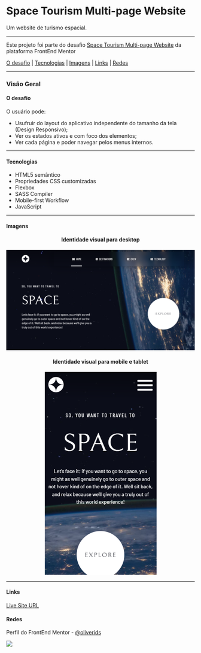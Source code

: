 <h1 text-align="center">Space Tourism Multi-page Website</h1>

<p text-align="center">Um website de turismo espacial.</p>

---

<p>Este projeto foi parte do desafio <a href="https://www.frontendmentor.io/challenges/space-tourism-multipage-website-gRWj1URZ3">Space Tourism Multi-page Website</a> da plataforma FrontEnd Mentor</p>

<p></p>

<p text-align="center">
 <a href="#desafio">O desafio</a> | 
 <a href="#tecnologias">Tecnologias</a> | 
 <a href="#imagens">Imagens</a> | 
 <a href="#links">Links</a> |
 <a href="#redes">Redes</a>
</p>

---

### Visão Geral

#### O desafio

O usuário pode:

- Usufruir do layout do aplicativo independente do tamanho da tela (Design Responsivo);
- Ver os estados ativos e com foco dos elementos;
- Ver cada página e poder navegar pelos menus internos.

---

#### Tecnologias

- HTML5 semântico
- Propriedades CSS customizadas
- Flexbox
- SASS Compiler
- Mobile-first Workflow
- JavaScript

---

#### Imagens

<p>
<div align="center">
<h4>Identidade visual para desktop</h4>
<img src="Screenshot_1.png"/>
</div>

<p>
<div align="center">
<h4>Identidade visual para mobile e tablet</h4>
<img src="Screenshot_2.png"/>
</div>

---
#### Links

<p><a href="https://oliverids.github.io/space-tourism-website/" target="_blank">Live Site URL</a></p>

#### Redes
<p>Perfil do FrontEnd Mentor - <a href="https://www.frontendmentor.io/profile/oliverids">@oliverids</a></p>

<a href="https://www.linkedin.com/in/isabela-oliveira23/"><img src="https://img.shields.io/badge/LinkedIn-0077B5?style=for-the-badge&logo=linkedin&logoColor=white"></a>